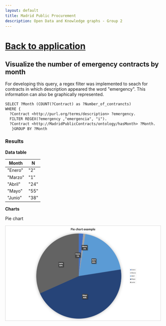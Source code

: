 ```yaml
---
layout: default
title: Madrid Public Procurement
description: Open Data and Knowledge graphs - Group 2
---
```


# [Back to application](./app_main.html) 

## Visualize the number of emergency contracts by month

For developing this query, a regex filter was implemented to seach for contracts in which description appeared the word "emergency". This information can also be graphically represented.

	SELECT ?Month (COUNT(?Contract) as ?Number_of_contrancts)
    WHERE {
      ?Contract <http://purl.org/terms/description> ?emergency. 
      FILTER REGEX(?emergency ,"emergencia", "i").   
      ?Contract <http://MadridPublicContracts/ontology/hasMonth> ?Month.
       }GROUP BY ?Month


### Results

**Data table**

|**Month**|**N** | 
|---------|------| 
| "Enero" | "2"  | 
| "Marzo" | "1"  | 
| "Abril" | "24" | 
| "Mayo"  | "55" | 
| "Junio" | "38" | 

**Charts**

Pie chart

![Pie chart](./assets/pie_chart2.png)